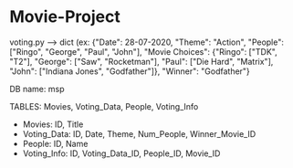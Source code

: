 # Movie-Project

voting.py --> dict (ex: {"Date": 28-07-2020, "Theme": "Action", "People": ["Ringo", "George", "Paul", "John"], 
                         "Movie Choices": {"Ringo": ["TDK", "T2"], "George": ["Saw", "Rocketman"], 
                                           "Paul": ["Die Hard", "Matrix"], "John": ["Indiana Jones", "Godfather"]}, "Winner": "Godfather"}

DB name: msp

TABLES: Movies, Voting_Data, People, Voting_Info

- Movies: ID, Title
- Voting_Data: ID, Date, Theme, Num_People, Winner_Movie_ID
- People: ID, Name
- Voting_Info: ID, Voting_Data_ID, People_ID, Movie_ID
